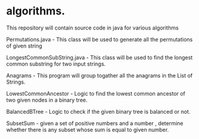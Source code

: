 # algorithms.
This repository will contain source code in java for various algorithms 

Permutations.java - This class will be used to generate all the permutations of given string

LongestCommonSubString.java - This class will be used to find the longest common substring for two input strings.

Anagrams - This program will group togather all the anagrams in the List of Strings.

LowestCommonAncestor  - Logic to find the lowest common ancestor of two given nodes in a binary tree.

BalancedBTree - Logic to check if the given binary tree is balanced or not.

SubsetSum - given a set of positive numbers and a number , determine whether there is any subset whose sum is equal to given number.